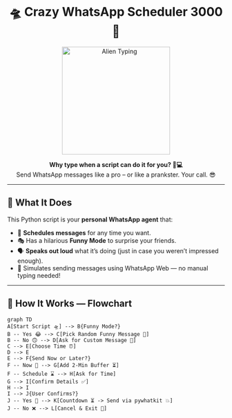 <h1 align="center">🛸 Crazy WhatsApp Scheduler 3000 🚀</h1>

<p align="center">
  <img src="https://media.giphy.com/media/ZZ0DTzXzYtS2g/giphy.gif" width="250" alt="Alien Typing">
</p>

<p align="center">
  <b>Why type when a script can do it for you? 💬💻</b><br>
  Send WhatsApp messages like a pro – or like a prankster. Your call. 😎
</p>

---

## 🤯 What It Does

This Python script is your **personal WhatsApp agent** that:
- 📅 **Schedules messages** for any time you want.
- 🎭 Has a hilarious **Funny Mode** to surprise your friends.
- 🗣️ **Speaks out loud** what it’s doing (just in case you weren’t impressed enough).
- 🤖 Simulates sending messages using WhatsApp Web — no manual typing needed!

---

## 🧠 How It Works — Flowchart

```mermaid
graph TD
A[Start Script 🛸] --> B{Funny Mode?}
B -- Yes 😂 --> C[Pick Random Funny Message 🎲]
B -- No 🙃 --> D[Ask for Custom Message 💬]
C --> E[Choose Time ⏰]
D --> E
E --> F{Send Now or Later?}
F -- Now 🚀 --> G[Add 2-Min Buffer ⏳]
F -- Schedule ⌛ --> H[Ask for Time]
G --> I[Confirm Details ✅]
H --> I
I --> J{User Confirms?}
J -- Yes 🙌 --> K[Countdown ⏳ -> Send via pywhatkit 💥]
J -- No ❌ --> L[Cancel & Exit 👋]
